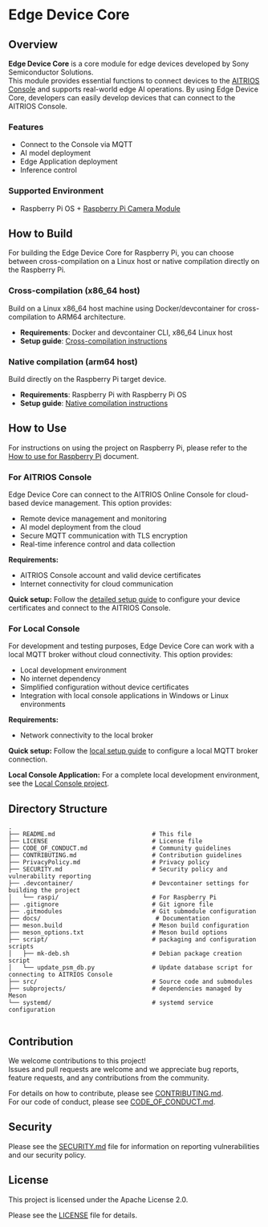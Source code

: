 # Edge Device Core

## Overview

**Edge Device Core** is a core module for edge devices developed by Sony Semiconductor Solutions.  
This module provides essential functions to connect devices to the [AITRIOS Console](https://www.aitrios.sony-semicon.com/) and supports real-world edge AI operations.
By using Edge Device Core, developers can easily develop devices that can connect to the AITRIOS Console.

### Features

- Connect to the Console via MQTT
- AI model deployment
- Edge Application deployment
- Inference control

### Supported Environment

- Raspberry Pi OS + [Raspberry Pi Camera Module](https://www.raspberrypi.com/documentation/accessories/ai-camera.html)

## How to Build

For building the Edge Device Core for Raspberry Pi, you can choose between cross-compilation on a Linux host or native compilation directly on the Raspberry Pi.

### Cross-compilation (x86_64 host)

Build on a Linux x86_64 host machine using Docker/devcontainer for cross-compilation to ARM64 architecture.

- **Requirements**: Docker and devcontainer CLI, x86_64 Linux host
- **Setup guide**: [Cross-compilation instructions](docs/how_to_build_for_raspberry_pi.md#cross-compile-for-raspberry-pi-from-amd64-x86_64)

### Native compilation (arm64 host)

Build directly on the Raspberry Pi target device.

- **Requirements**: Raspberry Pi with Raspberry Pi OS
- **Setup guide**: [Native compilation instructions](docs/how_to_build_for_raspberry_pi.md#native-compile-on-raspberry-pi-aarch64-arm64)

## How to Use

For instructions on using the project on Raspberry Pi, please refer to the [How to use for Raspberry Pi](docs/how_to_use_for_raspberry_pi.md) document.

### For AITRIOS Console

Edge Device Core can connect to the AITRIOS Online Console for cloud-based device management. This option provides:

- Remote device management and monitoring
- AI model deployment from the cloud
- Secure MQTT communication with TLS encryption
- Real-time inference control and data collection

**Requirements:**
- AITRIOS Console account and valid device certificates
- Internet connectivity for cloud communication

**Quick setup:** Follow the [detailed setup guide](docs/how_to_use_for_raspberry_pi.md#option-a-using-aitrios-online-console) to configure your device certificates and connect to the AITRIOS Console.

### For Local Console

For development and testing purposes, Edge Device Core can work with a local MQTT broker without cloud connectivity. This option provides:

- Local development environment
- No internet dependency
- Simplified configuration without device certificates
- Integration with local console applications in Windows or Linux environments

**Requirements:**
- Network connectivity to the local broker

**Quick setup:** Follow the [local setup guide](docs/how_to_use_for_raspberry_pi.md#option-b-using-local-console-local-mqtt-broker) to configure a local MQTT broker connection.

**Local Console Application:** For a complete local development environment, see the [Local Console project](https://github.com/SonySemiconductorSolutions/local-console).

## Directory Structure
```
.
├── README.md                           # This file
├── LICENSE                             # License file
├── CODE_OF_CONDUCT.md                  # Community guidelines
├── CONTRIBUTING.md                     # Contribution guidelines
├── PrivacyPolicy.md                    # Privacy policy
├── SECURITY.md                         # Security policy and vulnerability reporting
├── .devcontainer/                      # Devcontainer settings for building the project
│   └── raspi/                          # For Raspberry Pi
├── .gitignore                          # Git ignore file
├── .gitmodules                         # Git submodule configuration
├── docs/                                # Documentation
├── meson.build                         # Meson build configuration
├── meson_options.txt                   # Meson build options
├── script/                             # packaging and configuration scripts
│   ├── mk-deb.sh                       # Debian package creation script
│   └── update_psm_db.py                # Update database script for connecting to AITRIOS Console
├── src/                                # Source code and submodules
├── subprojects/                        # dependencies managed by Meson
└── systemd/                            # systemd service configuration
    
```

## Contribution

We welcome contributions to this project!  
Issues and pull requests are welcome and we appreciate bug reports, feature requests, and any contributions from the community.

For details on how to contribute, please see [CONTRIBUTING.md](CONTRIBUTING.md).  
For our code of conduct, please see [CODE_OF_CONDUCT.md](CODE_OF_CONDUCT.md).

## Security

Please see the [SECURITY.md](SECURITY.md) file for information on reporting vulnerabilities and our security policy.

## License

This project is licensed under the Apache License 2.0.

Please see the [LICENSE](LICENSE) file for details.

